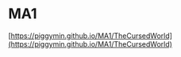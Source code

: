 # MA1
[https://piggymin.github.io/MA1/TheCursedWorld](https://piggymin.github.io/MA1/TheCursedWorld)
